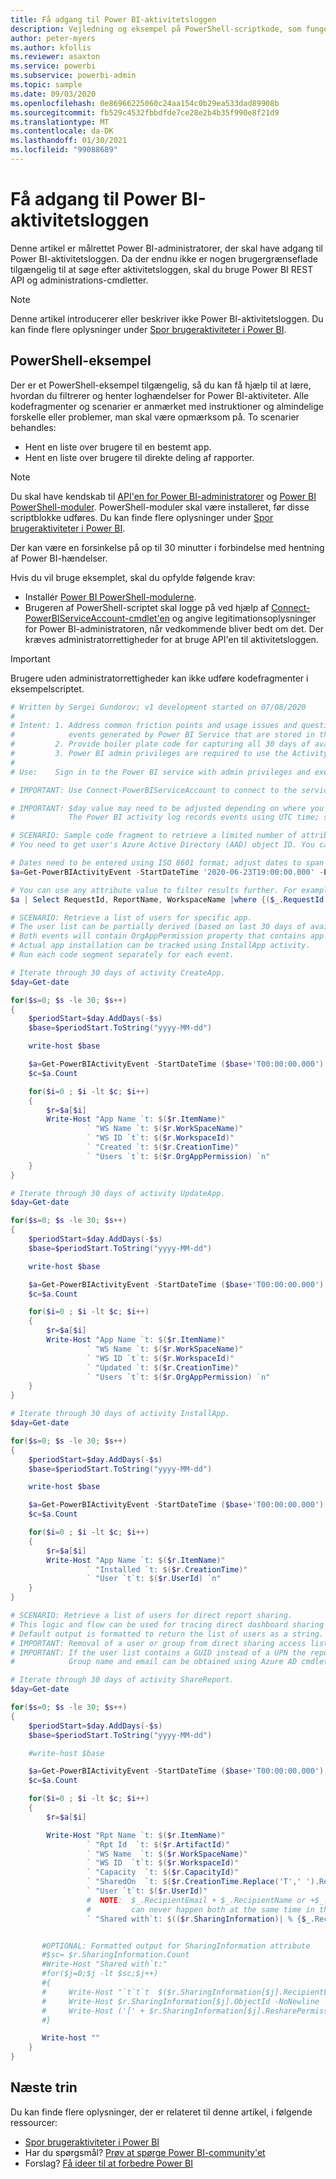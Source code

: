 ```yaml
---
title: Få adgang til Power BI-aktivitetsloggen
description: Vejledning og eksempel på PowerShell-scriptkode, som fungerer med Power BI-aktivitetslog.
author: peter-myers
ms.author: kfollis
ms.reviewer: asaxton
ms.service: powerbi
ms.subservice: powerbi-admin
ms.topic: sample
ms.date: 09/03/2020
ms.openlocfilehash: 0e86966225060c24aa154c0b29ea533dad89908b
ms.sourcegitcommit: fb529c4532fbbdfde7ce28e2b4b35f990e8f21d9
ms.translationtype: MT
ms.contentlocale: da-DK
ms.lasthandoff: 01/30/2021
ms.locfileid: "99088689"
---
```

# <a name="access-the-power-bi-activity-log"></a>Få adgang til Power BI-aktivitetsloggen

Denne artikel er målrettet Power BI-administratorer, der skal have adgang til Power BI-aktivitetsloggen. Da der endnu ikke er nogen brugergrænseflade tilgængelig til at søge efter aktivitetsloggen, skal du bruge Power BI REST API og administrations-cmdletter.

> [!NOTE]
> Denne artikel introducerer eller beskriver ikke Power BI-aktivitetsloggen. Du kan finde flere oplysninger under [Spor brugeraktiviteter i Power BI](../admin/service-admin-auditing.md#use-the-activity-log).

## <a name="powershell-sample"></a>PowerShell-eksempel

Der er et PowerShell-eksempel tilgængelig, så du kan få hjælp til at lære, hvordan du filtrerer og henter loghændelser for Power BI-aktiviteter. Alle kodefragmenter og scenarier er anmærket med instruktioner og almindelige forskelle eller problemer, man skal være opmærksom på. To scenarier behandles:

- Hent en liste over brugere til en bestemt app.
- Hent en liste over brugere til direkte deling af rapporter.

> [!NOTE]
> Du skal have kendskab til [API'en for Power BI-administratorer](/rest/api/power-bi/admin) og [Power BI PowerShell-moduler](/powershell/power-bi/overview?view=powerbi-ps&preserve-view=true). PowerShell-moduler skal være installeret, før disse scriptblokke udføres. Du kan finde flere oplysninger under [Spor brugeraktiviteter i Power BI](../admin/service-admin-auditing.md#use-the-activity-log).
>
> Der kan være en forsinkelse på op til 30 minutter i forbindelse med hentning af Power BI-hændelser.

Hvis du vil bruge eksemplet, skal du opfylde følgende krav:

- Installér [Power BI PowerShell-modulerne](/powershell/power-bi/overview).
- Brugeren af PowerShell-scriptet skal logge på ved hjælp af [Connect-PowerBIServiceAccount-cmdlet'en](/powershell/module/microsoftpowerbimgmt.profile/connect-powerbiserviceaccount) og angive legitimationsoplysninger for Power BI-administratoren, når vedkommende bliver bedt om det. Der kræves administratorrettigheder for at bruge API'en til aktivitetsloggen.

> [!IMPORTANT]
> Brugere uden administratorrettigheder kan ikke udføre kodefragmenter i eksempelscriptet.

```powershell
# Written by Sergei Gundorov; v1 development started on 07/08/2020
#
# Intent: 1. Address common friction points and usage issues and questions related to the
#            events generated by Power BI Service that are stored in the activity log.
#         2. Provide boiler plate code for capturing all 30 days of available data.
#         3. Power BI admin privileges are required to use the Activity Log API.
#
# Use:    Sign in to the Power BI service with admin privileges and execute specific segment one at a time.

# IMPORTANT: Use Connect-PowerBIServiceAccount to connect to the service before running individual code segments.

# IMPORTANT: $day value may need to be adjusted depending on where you're located in the world relative to UTC.
#            The Power BI activity log records events using UTC time; so add or subtract days according to your global location.

# SCENARIO: Sample code fragment to retrieve a limited number of attributes for specific events for specific user report viewing activity.
# You need to get user's Azure Active Directory (AAD) object ID. You can use this Azure AD cmdlet: https://docs.microsoft.com/powershell/module/azuread/get-azureaduser?view=azureadps-2.0

# Dates need to be entered using ISO 8601 format; adjust dates to span no more than 24 hours.
$a=Get-PowerBIActivityEvent -StartDateTime '2020-06-23T19:00:00.000' -EndDateTime '2020-06-23T20:59:59.999' -ActivityType 'ViewReport' -User [USER AAD ObjectId GUID] | ConvertFrom-Json

# You can use any attribute value to filter results further. For example, a specific event request Id can be used to analyze just one specific event.
$a | Select RequestId, ReportName, WorkspaceName |where {($_.RequestId -eq '[RequestId GUID of the event]')}

# SCENARIO: Retrieve a list of users for specific app.
# The user list can be partially derived (based on last 30 days of available activity) by combining data for two events: CreateApp and UpdateApp.
# Both events will contain OrgAppPermission property that contains app user access list.
# Actual app installation can be tracked using InstallApp activity.
# Run each code segment separately for each event.

# Iterate through 30 days of activity CreateApp.
$day=Get-date

for($s=0; $s -le 30; $s++)
{
    $periodStart=$day.AddDays(-$s)
    $base=$periodStart.ToString("yyyy-MM-dd")

    write-host $base

    $a=Get-PowerBIActivityEvent -StartDateTime ($base+'T00:00:00.000') -EndDateTime ($base+'T23:59:59.999') -ActivityType 'CreateApp' -ResultType JsonString | ConvertFrom-Json
    $c=$a.Count

    for($i=0 ; $i -lt $c; $i++)
    {
        $r=$a[$i]
        Write-Host "App Name `t: $($r.ItemName)"
                 ` "WS Name `t: $($r.WorkSpaceName)"
                 ` "WS ID `t`t: $($r.WorkspaceId)"
                 ` "Created `t: $($r.CreationTime)"
                 ` "Users `t`t: $($r.OrgAppPermission) `n"
    }
}

# Iterate through 30 days of activity UpdateApp.
$day=Get-date

for($s=0; $s -le 30; $s++)
{
    $periodStart=$day.AddDays(-$s)
    $base=$periodStart.ToString("yyyy-MM-dd")

    write-host $base

    $a=Get-PowerBIActivityEvent -StartDateTime ($base+'T00:00:00.000') -EndDateTime ($base+'T23:59:59.999') -ActivityType 'UpdateApp' -ResultType JsonString | ConvertFrom-Json
    $c=$a.Count

    for($i=0 ; $i -lt $c; $i++)
    {
        $r=$a[$i]
        Write-Host "App Name `t: $($r.ItemName)"
                 ` "WS Name `t: $($r.WorkSpaceName)"
                 ` "WS ID `t`t: $($r.WorkspaceId)"
                 ` "Updated `t: $($r.CreationTime)"
                 ` "Users `t`t: $($r.OrgAppPermission) `n"
    }
}

# Iterate through 30 days of activity InstallApp.
$day=Get-date

for($s=0; $s -le 30; $s++)
{
    $periodStart=$day.AddDays(-$s)
    $base=$periodStart.ToString("yyyy-MM-dd")

    write-host $base

    $a=Get-PowerBIActivityEvent -StartDateTime ($base+'T00:00:00.000') -EndDateTime ($base+'T23:59:59.999') -ActivityType 'InstallApp' -ResultType  JsonString | ConvertFrom-Json
    $c=$a.Count

    for($i=0 ; $i -lt $c; $i++)
    {
        $r=$a[$i]
        Write-Host "App Name `t: $($r.ItemName)"
                 ` "Installed `t: $($r.CreationTime)"
                 ` "User `t`t: $($r.UserId) `n"
    }
}

# SCENARIO: Retrieve a list of users for direct report sharing.
# This logic and flow can be used for tracing direct dashboard sharing by substituting activity type.
# Default output is formatted to return the list of users as a string. There is commented out code block to get multi-line user list.
# IMPORTANT: Removal of a user or group from direct sharing access list event is not tracked. For this reason, the list may be not accurate.
# IMPORTANT: If the user list contains a GUID instead of a UPN the report was shared to a group.
#            Group name and email can be obtained using Azure AD cmdlets using captured ObjectId GUID.

# Iterate through 30 days of activity ShareReport.
$day=Get-date

for($s=0; $s -le 30; $s++)
{
    $periodStart=$day.AddDays(-$s)
    $base=$periodStart.ToString("yyyy-MM-dd")

    #write-host $base

    $a=Get-PowerBIActivityEvent -StartDateTime ($base+'T00:00:00.000') -EndDateTime ($base+'T23:59:59.999') -ActivityType 'ShareReport' -ResultType JsonString | ConvertFrom-Json
    $c=$a.Count

    for($i=0 ; $i -lt $c; $i++)
    {
        $r=$a[$i]

        Write-Host "Rpt Name `t: $($r.ItemName)"
                 ` "Rpt Id  `t: $($r.ArtifactId)"
                 ` "WS Name  `t: $($r.WorkSpaceName)"
                 ` "WS ID  `t`t: $($r.WorkspaceId)"
                 ` "Capacity  `t: $($r.CapacityId)"
                 ` "SharedOn  `t: $($r.CreationTime.Replace('T',' ').Replace('Z',''))"
                 ` "User `t`t: $($r.UserId)"
                 #  NOTE:  $_.RecipientEmail + $_.RecipientName or +$_.ObjectId is the case for group sharing
                 #         can never happen both at the same time in the same JSON record
                 ` "Shared with`t: $(($r.SharingInformation)| % {$_.RecipientEmail + $_.ObjectId +'[' + $_.ResharePermission +']'})"


       #OPTIONAL: Formatted output for SharingInformation attribute
       #$sc= $r.SharingInformation.Count
       #Write-Host "Shared with`t:"
       #for($j=0;$j -lt $sc;$j++)
       #{
       #     Write-Host "`t`t`t  $($r.SharingInformation[$j].RecipientEmail)" -NoNewline
       #     Write-Host $r.SharingInformation[$j].ObjectId -NoNewline
       #     Write-Host ('[' + $r.SharingInformation[$j].ResharePermission +']')
       #}

       Write-host ""
    }
}
```

## <a name="next-steps"></a>Næste trin

Du kan finde flere oplysninger, der er relateret til denne artikel, i følgende ressourcer:

- [Spor brugeraktiviteter i Power BI](../admin/service-admin-auditing.md#use-the-activity-log)
- Har du spørgsmål? [Prøv at spørge Power BI-community'et](https://community.powerbi.com/)
- Forslag? [Få ideer til at forbedre Power BI](https://ideas.powerbi.com/)
